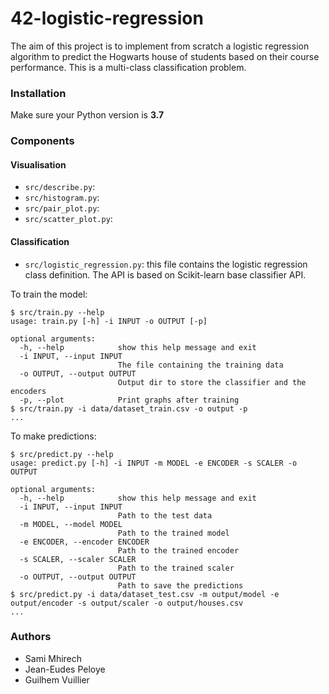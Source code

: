 # 42-logistic-regression

The aim of this project is to implement from scratch a logistic regression algorithm to predict the Hogwarts house of students based on their course performance.
This is a multi-class classification problem.

### Installation

Make sure your Python version is **3.7**

### Components

#### Visualisation
- `src/describe.py`:
- `src/histogram.py`:
- `src/pair_plot.py`:
- `src/scatter_plot.py`:

#### Classification
- `src/logistic_regression.py`: this file contains the logistic regression class definition. The API is based on Scikit-learn base classifier API.

To train the model:

```
$ src/train.py --help
usage: train.py [-h] -i INPUT -o OUTPUT [-p]

optional arguments:
  -h, --help            show this help message and exit
  -i INPUT, --input INPUT
                        The file containing the training data
  -o OUTPUT, --output OUTPUT
                        Output dir to store the classifier and the encoders
  -p, --plot            Print graphs after training
$ src/train.py -i data/dataset_train.csv -o output -p
...
```

To make predictions:

```
$ src/predict.py --help
usage: predict.py [-h] -i INPUT -m MODEL -e ENCODER -s SCALER -o OUTPUT

optional arguments:
  -h, --help            show this help message and exit
  -i INPUT, --input INPUT
                        Path to the test data
  -m MODEL, --model MODEL
                        Path to the trained model
  -e ENCODER, --encoder ENCODER
                        Path to the trained encoder
  -s SCALER, --scaler SCALER
                        Path to the trained scaler
  -o OUTPUT, --output OUTPUT
                        Path to save the predictions
$ src/predict.py -i data/dataset_test.csv -m output/model -e output/encoder -s output/scaler -o output/houses.csv
...
```

### Authors

- Sami Mhirech
- Jean-Eudes Peloye
- Guilhem Vuillier
